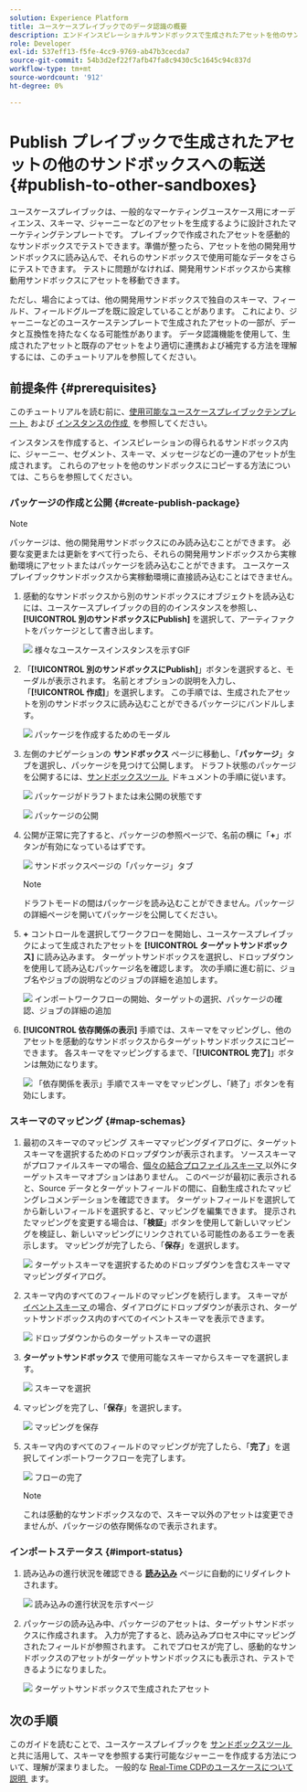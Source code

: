 ```yaml
---
solution: Experience Platform
title: ユースケースプレイブックでのデータ認識の概要
description: エンドインスピレーショナルサンドボックスで生成されたアセットを他のサンドボックスにコピーして、価値創出までの時間を短縮する方法を説明します。
role: Developer
exl-id: 537eff13-f5fe-4cc9-9769-ab47b3cecda7
source-git-commit: 54b3d2ef22f7afb47fa8c9430c5c1645c94c837d
workflow-type: tm+mt
source-wordcount: '912'
ht-degree: 0%

---
```


# Publish プレイブックで生成されたアセットの他のサンドボックスへの転送 {#publish-to-other-sandboxes}

ユースケースプレイブックは、一般的なマーケティングユースケース用にオーディエンス、スキーマ、ジャーニーなどのアセットを生成するように設計されたマーケティングテンプレートです。 プレイブックで作成されたアセットを感動的なサンドボックスでテストできます。準備が整ったら、アセットを他の開発用サンドボックスに読み込んで、それらのサンドボックスで使用可能なデータをさらにテストできます。 テストに問題がなければ、開発用サンドボックスから実稼動用サンドボックスにアセットを移動できます。

ただし、場合によっては、他の開発用サンドボックスで独自のスキーマ、フィールド、フィールドグループを既に設定していることがあります。 これにより、ジャーニーなどのユースケーステンプレートで生成されたアセットの一部が、データと互換性を持たなくなる可能性があります。 データ認識機能を使用して、生成されたアセットと既存のアセットをより適切に連携および補完する方法を理解するには、このチュートリアルを参照してください。

## 前提条件 {#prerequisites}

このチュートリアルを読む前に、[&#x200B; 使用可能なユースケースプレイブックテンプレート &#x200B;](/help/use-case-playbooks/playbooks/choose.md#search-and-filter) および [&#x200B; インスタンスの作成 &#x200B;](/help/use-case-playbooks/playbooks/create-share-reuse.md) を参照してください。

インスタンスを作成すると、インスピレーションの得られるサンドボックス内に、ジャーニー、セグメント、スキーマ、メッセージなどの一連のアセットが生成されます。 これらのアセットを他のサンドボックスにコピーする方法については、こちらを参照してください。

### パッケージの作成と公開 {#create-publish-package}

>[!NOTE]
>
> パッケージは、他の開発用サンドボックスにのみ読み込むことができます。 必要な変更または更新をすべて行ったら、それらの開発用サンドボックスから実稼動環境にアセットまたはパッケージを読み込むことができます。 ユースケースプレイブックサンドボックスから実稼動環境に直接読み込むことはできません。

1. 感動的なサンドボックスから別のサンドボックスにオブジェクトを読み込むには、ユースケースプレイブックの目的のインスタンスを参照し、**[!UICONTROL 別のサンドボックスにPublish]** を選択して、アーティファクトをパッケージとして書き出します。

   ![&#x200B; 様々なユースケースインスタンスを示すGIF](/help/use-case-playbooks/assets/playbooks/data-awareness/browse-to-existing-instances-of-playbook.gif)

2. 「**[!UICONTROL 別のサンドボックスにPublish]**」ボタンを選択すると、モーダルが表示されます。 名前とオプションの説明を入力し、「**[!UICONTROL 作成]**」を選択します。 この手順では、生成されたアセットを別のサンドボックスに読み込むことができるパッケージにバンドルします。

   ![&#x200B; パッケージを作成するためのモーダル &#x200B;](/help/use-case-playbooks/assets/playbooks/data-awareness/create-package-modal.png)

3. 左側のナビゲーションの **サンドボックス** ページに移動し、「**パッケージ**」タブを選択し、パッケージを見つけて公開します。 ドラフト状態のパッケージを公開するには、[&#x200B; サンドボックスツール &#x200B;](/help/sandboxes/ui/sandbox-tooling.md#add-an-object-to-an-existing-package-and-publish) ドキュメントの手順に従います。

   ![&#x200B; パッケージがドラフトまたは未公開の状態です &#x200B;](/help/use-case-playbooks/assets/playbooks/data-awareness/draft-mode.png)

   ![&#x200B; パッケージの公開 &#x200B;](/help/use-case-playbooks/assets/playbooks/data-awareness/publish-draft.png)

4. 公開が正常に完了すると、パッケージの参照ページで、名前の横に「**+**」ボタンが有効になっているはずです。

   ![&#x200B; サンドボックスページの「パッケージ」タブ &#x200B;](/help/use-case-playbooks/assets/playbooks/data-awareness/packages.png)

   >[!NOTE]
   >
   > ドラフトモードの間はパッケージを読み込むことができません。パッケージの詳細ページを開いてパッケージを公開してください。

5. **+** コントロールを選択してワークフローを開始し、ユースケースプレイブックによって生成されたアセットを **[!UICONTROL ターゲットサンドボックス]** に読み込みます。 ターゲットサンドボックスを選択し、ドロップダウンを使用して読み込むパッケージ名を確認します。 次の手順に進む前に、ジョブ名やジョブの説明などのジョブの詳細を追加します。

   ![&#x200B; インポートワークフローの開始、ターゲットの選択、パッケージの確認、ジョブの詳細の追加 &#x200B;](/help/use-case-playbooks/assets/playbooks/data-awareness/import-package-import-settings.png)

6. **[!UICONTROL 依存関係の表示]** 手順では、スキーマをマッピングし、他のアセットを感動的なサンドボックスからターゲットサンドボックスにコピーできます。 各スキーマをマッピングするまで、「**[!UICONTROL 完了]**」ボタンは無効になります。

   ![&#x200B; 「依存関係を表示」手順でスキーマをマッピングし、「終了」ボタンを有効にします。](/help/use-case-playbooks/assets/playbooks/data-awareness/import-package-view-dependencies.png)

### スキーマのマッピング {#map-schemas}

1. 最初のスキーマのマッピング スキーママッピングダイアログに、ターゲットスキーマを選択するためのドロップダウンが表示されます。 ソーススキーマがプロファイルスキーマの場合、[&#x200B; 個々の結合プロファイルスキーマ &#x200B;](/help/xdm/classes/individual-profile.md) 以外にターゲットスキーマオプションはありません。 このページが最初に表示されると、Source データとターゲットフィールドの間に、自動生成されたマッピングレコメンデーションを確認できます。 ターゲットフィールドを選択してから新しいフィールドを選択すると、マッピングを編集できます。 提示されたマッピングを変更する場合は、「**検証**」ボタンを使用して新しいマッピングを検証し、新しいマッピングにリンクされている可能性のあるエラーを表示します。 マッピングが完了したら、「**保存**」を選択します。

   ![&#x200B; ターゲットスキーマを選択するためのドロップダウンを含むスキーマママッピングダイアログ。](/help/use-case-playbooks/assets/playbooks/data-awareness/map-to-existing-fields.png)

2. スキーマ内のすべてのフィールドのマッピングを続行します。 スキーマが [&#x200B; イベントスキーマ &#x200B;](/help/xdm/classes/experienceevent.md) の場合、ダイアログにドロップダウンが表示され、ターゲットサンドボックス内のすべてのイベントスキーマを表示できます。

   ![&#x200B; ドロップダウンからのターゲットスキーマの選択 &#x200B;](/help/use-case-playbooks/assets/playbooks/data-awareness/map-to-event-schema.png)

3. **ターゲットサンドボックス** で使用可能なスキーマからスキーマを選択します。

   ![&#x200B; スキーマを選択 &#x200B;](/help/use-case-playbooks/assets/playbooks/data-awareness/map-to-available-schemas.png)

4. マッピングを完了し、「**保存**」を選択します。

   ![&#x200B; マッピングを保存 &#x200B;](/help/use-case-playbooks/assets/playbooks/data-awareness/map-to-existing-modal.png)

5. スキーマ内のすべてのフィールドのマッピングが完了したら、「**完了**」を選択してインポートワークフローを完了します。

   ![&#x200B; フローの完了 &#x200B;](/help/use-case-playbooks/assets/playbooks/data-awareness/complete-flow.png)

   >[!NOTE]
   >
   > これは感動的なサンドボックスなので、スキーマ以外のアセットは変更できませんが、パッケージの依存関係なので表示されます。

### インポートステータス {#import-status}

1. 読み込みの進行状況を確認できる [**読み込み**](/help/sandboxes/ui/sandbox-tooling.md#view-import-details) ページに自動的にリダイレクトされます。

   ![&#x200B; 読み込みの進行状況を示すページ &#x200B;](/help/use-case-playbooks/assets/playbooks/data-awareness/import-progress.png)

2. パッケージの読み込み中、パッケージのアセットは、ターゲットサンドボックスに作成されます。 入力が完了すると、読み込みプロセス中にマッピングされたフィールドが参照されます。 これでプロセスが完了し、感動的なサンドボックスのアセットがターゲットサンドボックスにも表示され、テストできるようになりました。

   ![&#x200B; ターゲットサンドボックスで生成されたアセット &#x200B;](/help/use-case-playbooks/assets/playbooks/data-awareness/packages.png)

## 次の手順

このガイドを読むことで、ユースケースプレイブックを [&#x200B; サンドボックスツール &#x200B;](/help/sandboxes/ui/sandbox-tooling.md#monitor-import-jobs-and-view-import-objects-details) と共に活用して、スキーマを参照する実行可能なジャーニーを作成する方法について、理解が深まりました。 一般的な [Real-Time CDPのユースケースについて説明 &#x200B;](/help/rtcdp/use-case-guides/intelligent-re-engagement/intelligent-re-engagement.md) ます。

